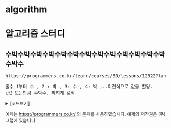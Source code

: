 # algorithm
# 알고리즘 스터디


## 수박수박수박수박수박수박수박수박수박수박수박수박수박수박수
   
<pre>
https://programmers.co.kr/learn/courses/30/lessons/12922?language=java
</pre>

<pre>
홀수 1부터 수 , 2 : 박 , 3: 수 , 4: 박 ,..이런식으로 값을 할당.
i값 도는만큼 수박수..찍히게 로직
</pre>
<details><summary>[코드보기]</summary>
	

	
```java

class SuBak {
  public String solution(int n) {
     String answer = "";
      for(int i = 1 ; i <= n ; i ++){
          if(i%2!=0){
              answer += "수";
          }else
              answer += "박";
      }
      return answer;
  }
}
 ```
 
 
 </details>
 
 예제는 https://programmers.co.kr/ 의 문제를 사용하였습니다. 예제의 저작권은 (주)그랩에 있습니다


